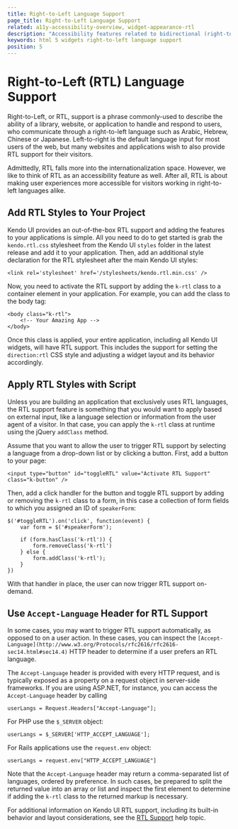 ```yaml
---
title: Right-to-Left Language Support
page_title: Right-to-Left Language Support
related: a11y-accessibility-overview, widget-appearance-rtl
description: "Accessibility features related to bidirectional (right-to-left) languages, supported by Kendo UI components."
keywords: html 5 widgets right-to-left language support
position: 5
---
```


# Right-to-Left (RTL) Language Support

Right-to-Left, or RTL, support is a phrase commonly-used to describe the ability of a library, website, or application to handle and respond to users, who communicate through a right-to-left language such as Arabic, Hebrew, Chinese or Japanese. Left-to-right is the default language input for most users of the web, but many websites and applications wish to also provide RTL support for their visitors.

Admittedly, RTL falls more into the internationalization space. However, we like to think of RTL as an accessibility feature as well. After all, RTL is about making user experiences more accessible for visitors working in right-to-left languages alike.

## Add RTL Styles to Your Project

Kendo UI provides an out-of-the-box RTL support and adding the features to your applications is simple. All you need to do to get started is grab the `kendo.rtl.css` stylesheet from the Kendo UI `styles` folder in the latest release and add it to your application. Then, add an additional style declaration for the RTL stylesheet after the main Kendo UI styles:

	<link rel='stylesheet' href='/stylesheets/kendo.rtl.min.css' />

Now, you need to activate the RTL support by adding the `k-rtl` class to a container element in your application. For example, you can add the class to the body tag:

	<body class="k-rtl">
		<!-- Your Amazing App -->
	</body>

Once this class is applied, your entire application, including all Kendo UI widgets, will have RTL support. This includes the support for setting the `direction:rtl` CSS style and adjusting a widget layout and its behavior accordingly.

## Apply RTL Styles with Script

Unless you are building an application that exclusively uses RTL languages, the RTL support feature is something that you would want to apply based on external input, like a language selection or information from the user agent of a visitor. In that case, you can apply the `k-rtl` class at runtime using the jQuery `addClass` method.

Assume that you want to allow the user to trigger RTL support by selecting a language from a drop-down list or by clicking a button. First, add a button to your page:

	<input type="button" id="toggleRTL" value="Activate RTL Support" class="k-button" />

Then, add a click handler for the button and toggle RTL support by adding or removing the `k-rtl` class to a form, in this case a collection of form fields to which you assigned an ID of `speakerForm`:

	$('#toggleRTL').on('click', function(event) {
		var form = $('#speakerForm');

		if (form.hasClass('k-rtl')) {
			form.removeClass('k-rtl')
		} else {
			form.addClass('k-rtl');
		}
	})

With that handler in place, the user can now trigger RTL support on-demand.

## Use `Accept-Language` Header for RTL Support

In some cases, you may want to trigger RTL support automatically, as opposed to on a user action. In these cases, you can inspect the `[Accept-Language](http://www.w3.org/Protocols/rfc2616/rfc2616-sec14.html#sec14.4)` HTTP header to determine if a user prefers an RTL language.

The `Accept-Language` header is provided with every HTTP request, and is typically exposed as a property on a request object in server-side frameworks. If you are using ASP.NET, for instance, you can access the `Accept-Language` header by calling

	userLangs = Request.Headers["Accept-Language"];

For PHP use the `$_SERVER` object:

	userLangs = $_SERVER['HTTP_ACCEPT_LANGUAGE'];

For Rails applications use the `request.env` object:

	userLangs = request.env["HTTP_ACCEPT_LANGUAGE"]

Note that the `Accept-Language` header may return a comma-separated list of languages, ordered by preference. In such cases, be prepared to split the returned value into an array or list and inspect the first element to determine if adding the `k-rtl` class to the returned markup is necessary.

For additional information on Kendo UI RTL support, including its built-in behavior and layout considerations, see the [RTL Support](/web/appearance-rtl) help topic.